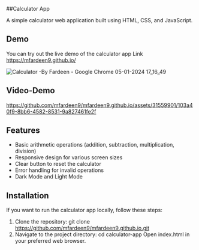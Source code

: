 ##Calculator App

A simple calculator web application built using HTML, CSS, and JavaScript.

## Demo
You can try out the live demo of the calculator app 
Link https://mfardeen9.github.io/

![Calculator -By Fardeen - Google Chrome 05-01-2024 17_16_49](https://github.com/mfardeen9/mfardeen9.github.io/assets/31559901/263a3b18-ac66-4c40-a38a-4afe49b413bd)

## Video-Demo

https://github.com/mfardeen9/mfardeen9.github.io/assets/31559901/103a40f9-8bb6-4582-8531-9a827461fe2f

## Features
- Basic arithmetic operations (addition, subtraction, multiplication, division)
- Responsive design for various screen sizes
- Clear button to reset the calculator
- Error handling for invalid operations
- Dark Mode and Light Mode

 ## Installation
If you want to run the calculator app locally, follow these steps:
1. Clone the repository:
   git clone https://github.com/mfardeen9/mfardeen9.github.io.git
2. Navigate to the project directory: cd calculator-app
Open index.html in your preferred web browser.
